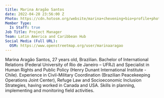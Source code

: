 ```yaml
---
title: Marina Aragão Santos
date: 2022-04-28 23:56:00 Z
Photo: https://cdn.hotosm.org/website/marina+chevening+bio+profile+photo.jpeg
Member Type:
  Is Staff: true
Job Title: Project Manager
Team: Latin America and Caribbean Hub
Social Media (Full URL):
  OSM: https://www.openstreetmap.org/user/marinaaragao
---
```


Marina Aragão Santos, 27 years old, Brazilian. Bachelor of International Relations (Federal University of Rio de Janeiro – UFRJ) and Specialist in Human Rights and Public Policy (Henry Dunant International Institute -Chile). Experience in Civil-Military Coordination (Brazilian Peacekeeping Operations Joint Center), Refuge Law and Socioeconomic Inclusion Strategies, having worked in Canada and USA.  Skills in planning, implementing and monitoring field activities. 